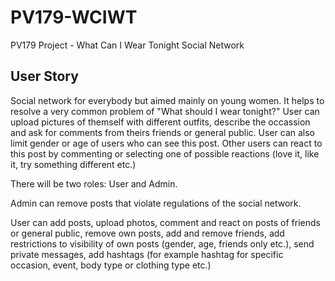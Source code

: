 # PV179-WCIWT
PV179 Project - What Can I Wear Tonight Social Network


## User Story
Social network for everybody but aimed mainly on young women. It helps to resolve a very common problem of "What should I wear tonight?"
User can upload pictures of themself with different outfits, describe the occassion and ask for comments from theirs friends or general public. User can also limit gender or age of users who can see this post. Other users can react to this post by commenting or selecting one of possible reactions (love it, like it, try something different etc.)

There will be two roles: User and Admin.

Admin can remove posts that violate regulations of the social network.

User can add posts, upload photos, comment and react on posts of friends or general public, remove own posts, add and remove friends, add restrictions to visibility of own posts (gender, age, friends only etc.), send private messages, add hashtags (for example hashtag for specific occasion, event, body type or clothing type etc.)
